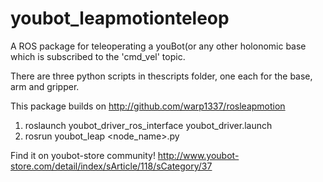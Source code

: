 youbot_leapmotionteleop
=======================

A ROS package for teleoperating a youBot(or any other holonomic base which is subscribed to the 'cmd_vel' topic.

There are three python scripts in thescripts folder, one each for the base, arm and gripper.

This package builds on http://github.com/warp1337/rosleapmotion

1. roslaunch youbot_driver_ros_interface youbot_driver.launch 
2. rosrun youbot_leap <node_name>.py


Find it on youbot-store community!
http://www.youbot-store.com/detail/index/sArticle/118/sCategory/37

